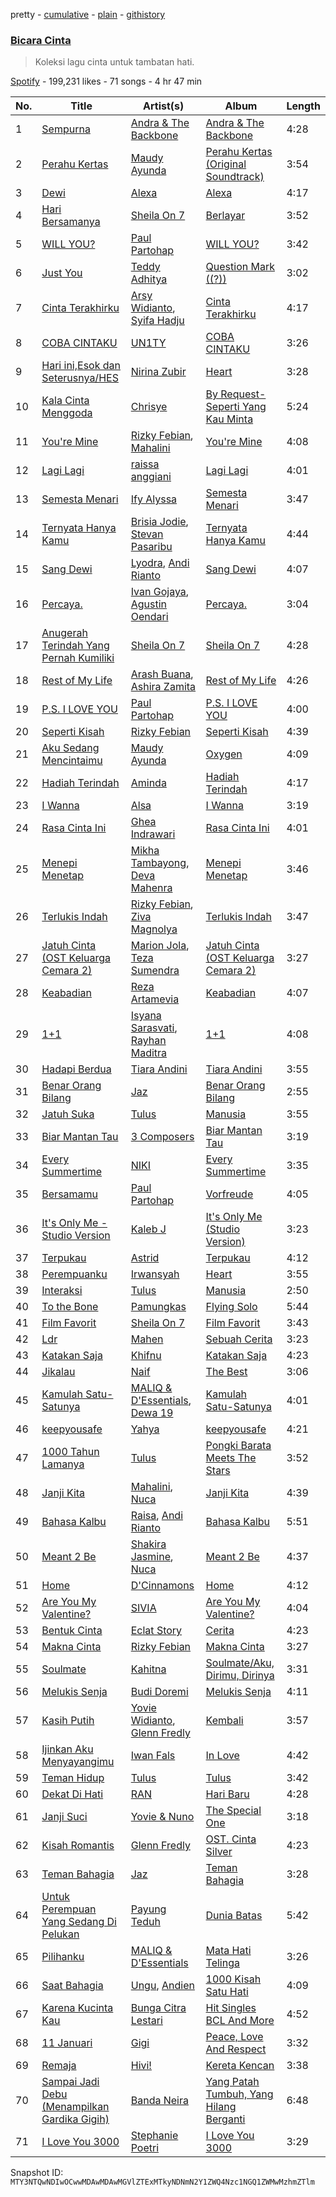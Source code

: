 pretty - [cumulative](/playlists/cumulative/37i9dQZF1DXcaNzm5VjkMg.md) - [plain](/playlists/plain/37i9dQZF1DXcaNzm5VjkMg) - [githistory](https://github.githistory.xyz/mackorone/spotify-playlist-archive/blob/main/playlists/plain/37i9dQZF1DXcaNzm5VjkMg)

### [Bicara Cinta](https://open.spotify.com/playlist/37i9dQZF1DXcaNzm5VjkMg)

> Koleksi lagu cinta untuk tambatan hati.

[Spotify](https://open.spotify.com/user/spotify) - 199,231 likes - 71 songs - 4 hr 47 min

| No. | Title | Artist(s) | Album | Length |
|---|---|---|---|---|
| 1 | [Sempurna](https://open.spotify.com/track/2UgCs0i0rNHUH2jKE5NZHE) | [Andra & The Backbone](https://open.spotify.com/artist/4ucwey7FxkHXkLK7jSfevU) | [Andra & The Backbone](https://open.spotify.com/album/2puZQ79KT5q5RPae7khveD) | 4:28 |
| 2 | [Perahu Kertas](https://open.spotify.com/track/0eFl0s1v88DTqsXFJWFTmO) | [Maudy Ayunda](https://open.spotify.com/artist/17Wt0hzZb6fAEVfIHffQFB) | [Perahu Kertas \(Original Soundtrack\)](https://open.spotify.com/album/7KKKg80jCzCksVtgRc88r6) | 3:54 |
| 3 | [Dewi](https://open.spotify.com/track/3dPqT7eqD97dsN6kFUixk0) | [Alexa](https://open.spotify.com/artist/4uuAKtwipCmH2ZmVkUce0W) | [Alexa](https://open.spotify.com/album/570sRCpoqrYLlOmKVC8yog) | 4:17 |
| 4 | [Hari Bersamanya](https://open.spotify.com/track/1nfOP7xNHeFSPOlziXswJc) | [Sheila On 7](https://open.spotify.com/artist/6q87vizIEdEN4NvlR6mjfT) | [Berlayar](https://open.spotify.com/album/2yDNCNEbfaE2GnCSkY7yba) | 3:52 |
| 5 | [WILL YOU?](https://open.spotify.com/track/5VsvYVSiMIAhZ2O42qBxnS) | [Paul Partohap](https://open.spotify.com/artist/7JUNqSO2J7JcC76ShZ9DI9) | [WILL YOU?](https://open.spotify.com/album/16e8wwkPqs52FwNEyD0wV5) | 3:42 |
| 6 | [Just You](https://open.spotify.com/track/6L68DyIsn6SqEN9rStOXb9) | [Teddy Adhitya](https://open.spotify.com/artist/7dOswEYzOtTMECumrZ3NHY) | [Question Mark \(\(?\)\)](https://open.spotify.com/album/6VBu0XUEgmljCOxqJPbzWx) | 3:02 |
| 7 | [Cinta Terakhirku](https://open.spotify.com/track/5bLIFHq7N4yqz8LX3wwD4E) | [Arsy Widianto](https://open.spotify.com/artist/7j5PGC0BF48rRtcmgbVvOT), [Syifa Hadju](https://open.spotify.com/artist/0xchyM3xA3eEnjNUU2BZby) | [Cinta Terakhirku](https://open.spotify.com/album/4clmaWZDHoHzqw70ZhcW7W) | 4:17 |
| 8 | [COBA CINTAKU](https://open.spotify.com/track/4lehCx6bf5uarWHvhw9XGx) | [UN1TY](https://open.spotify.com/artist/6W2D6VJjmJwdtzoYZIhmSK) | [COBA CINTAKU](https://open.spotify.com/album/2ydSDu6C3zj9jT9ukPmxhp) | 3:26 |
| 9 | [Hari ini,Esok dan Seterusnya/HES](https://open.spotify.com/track/18BpGOOxfFPKrjbdG9HlPT) | [Nirina Zubir](https://open.spotify.com/artist/5dN7FWc0YwXTR24XAg2hZ3) | [Heart](https://open.spotify.com/album/0OyN4NEEkqb2E5iiXxvJv9) | 3:28 |
| 10 | [Kala Cinta Menggoda](https://open.spotify.com/track/1NmxBjg8ybFwQkiKVnRxws) | [Chrisye](https://open.spotify.com/artist/2NteKKMj3takKR3ABTd279) | [By Request\-Seperti Yang Kau Minta](https://open.spotify.com/album/1n3e2JeVY2SUPD6LIYV16S) | 5:24 |
| 11 | [You're Mine](https://open.spotify.com/track/6tl50DD3CKqCIClxLeUDO0) | [Rizky Febian](https://open.spotify.com/artist/28DdkLhrzQNizZ0ExQpyku), [Mahalini](https://open.spotify.com/artist/3wOsYKZM0zcKNasi3I7fP4) | [You're Mine](https://open.spotify.com/album/08mtNNpSh6R98NYDxlrWm8) | 4:08 |
| 12 | [Lagi Lagi](https://open.spotify.com/track/2kN0Lv2Bk0n1KuP9drjWxf) | [raissa anggiani](https://open.spotify.com/artist/11k3Y6uyixbyGfgPl8qZTZ) | [Lagi Lagi](https://open.spotify.com/album/1nj3yCHh1mXPJMTjrQ6ikN) | 4:01 |
| 13 | [Semesta Menari](https://open.spotify.com/track/1qAqQYo0FVzDfRwbNoO7tt) | [Ify Alyssa](https://open.spotify.com/artist/2Up8d4glQCL5t90Fq9aGp4) | [Semesta Menari](https://open.spotify.com/album/7JzheS1s0aPP88hlEY4gLh) | 3:47 |
| 14 | [Ternyata Hanya Kamu](https://open.spotify.com/track/1Cm9rVxlCWgGqB3Y3kmJCh) | [Brisia Jodie](https://open.spotify.com/artist/0GxxkBLH2uLa4b3URWudGb), [Stevan Pasaribu](https://open.spotify.com/artist/4sbcrENSiVe3Yn9ftToC4b) | [Ternyata Hanya Kamu](https://open.spotify.com/album/1H0CPGh2BWcQMJ2t8tbOgV) | 4:44 |
| 15 | [Sang Dewi](https://open.spotify.com/track/5fDCy4Hse30ZsjaTUGKVh5) | [Lyodra](https://open.spotify.com/artist/6Sv2jkzH9sWQjwghW5ArMG), [Andi Rianto](https://open.spotify.com/artist/4yRVdMqPrguKBFwZYpmke0) | [Sang Dewi](https://open.spotify.com/album/5JO7f6aqA0Tw1vfZuwLr0I) | 4:07 |
| 16 | [Percaya.](https://open.spotify.com/track/0lTMtrca6Bx8PS1UgldD1r) | [Ivan Gojaya](https://open.spotify.com/artist/7FCcRddXD2jm7nTIEX5S4W), [Agustin Oendari](https://open.spotify.com/artist/1AoG8XhI0jjfx4buab3qqI) | [Percaya.](https://open.spotify.com/album/2Q2TaokFQqWAyCTcp25t4z) | 3:04 |
| 17 | [Anugerah Terindah Yang Pernah Kumiliki](https://open.spotify.com/track/41OCQS2Mul3MluLUUsfadr) | [Sheila On 7](https://open.spotify.com/artist/6q87vizIEdEN4NvlR6mjfT) | [Sheila On 7](https://open.spotify.com/album/1hrJXgaVEGovpLl9dFdqz7) | 4:28 |
| 18 | [Rest of My Life](https://open.spotify.com/track/299xFG2FLCNNM6JVBTB2s7) | [Arash Buana](https://open.spotify.com/artist/3OFUmiZcD0AWtjOYFJVpwM), [Ashira Zamita](https://open.spotify.com/artist/7u6zt5ZVx1yiUWbCzCyD2l) | [Rest of My Life](https://open.spotify.com/album/1C0qOGb1Yo9r57b150NAXT) | 4:26 |
| 19 | [P.S\. I LOVE YOU](https://open.spotify.com/track/1w3azB0VuRFp79AduIwrIy) | [Paul Partohap](https://open.spotify.com/artist/7JUNqSO2J7JcC76ShZ9DI9) | [P.S\. I LOVE YOU](https://open.spotify.com/album/3AIGFmb0M86SOig1ghbxvq) | 4:00 |
| 20 | [Seperti Kisah](https://open.spotify.com/track/6m1HyCmA5jt4Uy0mrS757Y) | [Rizky Febian](https://open.spotify.com/artist/28DdkLhrzQNizZ0ExQpyku) | [Seperti Kisah](https://open.spotify.com/album/4UMZ39OkM8UHTaz6r2kNtg) | 4:39 |
| 21 | [Aku Sedang Mencintaimu](https://open.spotify.com/track/7k5OoqMYnHmQZuSbVn02JU) | [Maudy Ayunda](https://open.spotify.com/artist/17Wt0hzZb6fAEVfIHffQFB) | [Oxygen](https://open.spotify.com/album/79OlXi99SqRKLTrZXedCfq) | 4:09 |
| 22 | [Hadiah Terindah](https://open.spotify.com/track/7AlmGGpj0EjILrJaPq0YSn) | [Aminda](https://open.spotify.com/artist/43wimUBzWxzNqiebyt1sG4) | [Hadiah Terindah](https://open.spotify.com/album/1WdwYnhvnnVN4q7XZscRAu) | 4:17 |
| 23 | [I Wanna](https://open.spotify.com/track/40LxkGy1Ubg4GDRM9ThWfX) | [Alsa](https://open.spotify.com/artist/79ZuAKAPvlGaPMRXR8KwPU) | [I Wanna](https://open.spotify.com/album/05t8DqAXfJm99F4H7PzO65) | 3:19 |
| 24 | [Rasa Cinta Ini](https://open.spotify.com/track/14MjoIPXq5fzD842t0JoW7) | [Ghea Indrawari](https://open.spotify.com/artist/3qL7BzwJOXq3EzAio36aLX) | [Rasa Cinta Ini](https://open.spotify.com/album/61WF65JIOXqQiYelyDttH6) | 4:01 |
| 25 | [Menepi Menetap](https://open.spotify.com/track/2hGIQ9tovrpsJzEBR2QQwE) | [Mikha Tambayong](https://open.spotify.com/artist/39Q7seDI6P5tEMTTeHOyGG), [Deva Mahenra](https://open.spotify.com/artist/2R4MIJ7l2ZMXxhvXqzcC9J) | [Menepi Menetap](https://open.spotify.com/album/3zNCT8AVDWtkcmgbNxVhW3) | 3:46 |
| 26 | [Terlukis Indah](https://open.spotify.com/track/5S8TtEVuFPY9XEjg2hNWHa) | [Rizky Febian](https://open.spotify.com/artist/28DdkLhrzQNizZ0ExQpyku), [Ziva Magnolya](https://open.spotify.com/artist/2wZWkw5jo8P4NVonVanxYd) | [Terlukis Indah](https://open.spotify.com/album/5Qk3VFJJ4CKS3zcBNp2YRs) | 3:47 |
| 27 | [Jatuh Cinta \(OST Keluarga Cemara 2\)](https://open.spotify.com/track/1bqkmiujAzPU2YOvCB3Mxj) | [Marion Jola](https://open.spotify.com/artist/5Bh3L78YDNSWljRR1JO5C5), [Teza Sumendra](https://open.spotify.com/artist/2fS9sWFJcWN8wVhYbCfdC7) | [Jatuh Cinta \(OST Keluarga Cemara 2\)](https://open.spotify.com/album/2ZCF3Bul4PckNko2bqSfRO) | 3:27 |
| 28 | [Keabadian](https://open.spotify.com/track/4fYaJrhUh3ca4SXcgmOtmn) | [Reza Artamevia](https://open.spotify.com/artist/6ZKqWNmLTzV5kMwIh3VeVF) | [Keabadian](https://open.spotify.com/album/0X3OW0qjBDc3I9I52w6cym) | 4:07 |
| 29 | [1+1](https://open.spotify.com/track/5faImH2zpFQUn30yWNsbi1) | [Isyana Sarasvati](https://open.spotify.com/artist/05CRzFTp7TouOXPuH6Tapu), [Rayhan Maditra](https://open.spotify.com/artist/2HYwIpyNXvSyC71IigLtgm) | [1+1](https://open.spotify.com/album/5JSl6xmvvbkANHFAoopYAG) | 4:08 |
| 30 | [Hadapi Berdua](https://open.spotify.com/track/0KdabnQtfZVBGqXX3eMEz3) | [Tiara Andini](https://open.spotify.com/artist/0kPb52ySN2k9P6wEZPTUzm) | [Tiara Andini](https://open.spotify.com/album/0jxUY7K5FdwJNl3SmnOZOl) | 3:55 |
| 31 | [Benar Orang Bilang](https://open.spotify.com/track/6vHOfjfzvqg5D4HrBe16iT) | [Jaz](https://open.spotify.com/artist/78ED3zmePoZzEzeBUg0evm) | [Benar Orang Bilang](https://open.spotify.com/album/2M1qUZ2YHHYgthMON0g7al) | 2:55 |
| 32 | [Jatuh Suka](https://open.spotify.com/track/6PqWdGIYq5xdLaa4zCZfRp) | [Tulus](https://open.spotify.com/artist/2iDVt6mFbtbDEZG5ax0dTi) | [Manusia](https://open.spotify.com/album/3R4IAF9ApqYeUQrv1ddyoR) | 3:55 |
| 33 | [Biar Mantan Tau](https://open.spotify.com/track/6E6OhmmXOkklCcbqq7XF88) | [3 Composers](https://open.spotify.com/artist/145zDAbvELoocgZ4bZrSXe) | [Biar Mantan Tau](https://open.spotify.com/album/4MX7M5najq0wZTRjcYe4aX) | 3:19 |
| 34 | [Every Summertime](https://open.spotify.com/track/68HocO7fx9z0MgDU0ZPHro) | [NIKI](https://open.spotify.com/artist/2kxP07DLgs4xlWz8YHlvfh) | [Every Summertime](https://open.spotify.com/album/2HPj0XZe9WduSsyKTQqgVa) | 3:35 |
| 35 | [Bersamamu](https://open.spotify.com/track/1FVZrAZ6kLrgnaRB9pzYMD) | [Paul Partohap](https://open.spotify.com/artist/7JUNqSO2J7JcC76ShZ9DI9) | [Vorfreude](https://open.spotify.com/album/754tHb1pF9v02tc8MQZRzU) | 4:05 |
| 36 | [It's Only Me \- Studio Version](https://open.spotify.com/track/2CoxJRIhTKvHyFIq9FcDO5) | [Kaleb J](https://open.spotify.com/artist/3sMsWkApnc6yPyMUsNHQlb) | [It's Only Me \(Studio Version\)](https://open.spotify.com/album/2BQkplVABAVVOzvZzRkBQ4) | 3:23 |
| 37 | [Terpukau](https://open.spotify.com/track/0irPA8LmsoQYkqE5I7v3aj) | [Astrid](https://open.spotify.com/artist/6GxmlugWFw4hmhUQ5uP93l) | [Terpukau](https://open.spotify.com/album/0SZMfhZNtHxdF7pYH1sirr) | 4:12 |
| 38 | [Perempuanku](https://open.spotify.com/track/7LPM7izo6bPUrvnI9EJ4em) | [Irwansyah](https://open.spotify.com/artist/6OZRp5SJfh9kZts1SyIMOa) | [Heart](https://open.spotify.com/album/0OyN4NEEkqb2E5iiXxvJv9) | 3:55 |
| 39 | [Interaksi](https://open.spotify.com/track/32Pdf9eyXDEMoClEJW6yYP) | [Tulus](https://open.spotify.com/artist/2iDVt6mFbtbDEZG5ax0dTi) | [Manusia](https://open.spotify.com/album/3R4IAF9ApqYeUQrv1ddyoR) | 2:50 |
| 40 | [To the Bone](https://open.spotify.com/track/3pCt2wRdBDa2kCisIdHWgF) | [Pamungkas](https://open.spotify.com/artist/7d86ERlvO5UG44j7Va0Y0C) | [Flying Solo](https://open.spotify.com/album/3QUGmEDo4oijL93sKzlsR4) | 5:44 |
| 41 | [Film Favorit](https://open.spotify.com/track/2BCYKFDWnZi9PMkZiemQh1) | [Sheila On 7](https://open.spotify.com/artist/6q87vizIEdEN4NvlR6mjfT) | [Film Favorit](https://open.spotify.com/album/2nXulMdqeETddh6KThsEjI) | 3:43 |
| 42 | [Ldr](https://open.spotify.com/track/5VW8Srfc9zInoLTXq8bXUK) | [Mahen](https://open.spotify.com/artist/5Ag6luL11YrL1Znq0xsVuh) | [Sebuah Cerita](https://open.spotify.com/album/2s1MfOgZZetupfPMptd49j) | 3:23 |
| 43 | [Katakan Saja](https://open.spotify.com/track/012WiZSgTedjCImYNyA1bF) | [Khifnu](https://open.spotify.com/artist/7eKNo6fozgNsKThGC40ol7) | [Katakan Saja](https://open.spotify.com/album/5bCGmjVjL7LfS6el6O0Nwp) | 4:23 |
| 44 | [Jikalau](https://open.spotify.com/track/4fBFN8NLLIbvw6JzaiD2hp) | [Naif](https://open.spotify.com/artist/57A85GCAJn0reNAez6Hswt) | [The Best](https://open.spotify.com/album/2kFxReqreHFoL6kvgXUAGE) | 3:06 |
| 45 | [Kamulah Satu\-Satunya](https://open.spotify.com/track/7qd2gICEYvgNJvYFWmDzA1) | [MALIQ & D'Essentials](https://open.spotify.com/artist/18PmEN8ZiHBQlDpxrgR2xs), [Dewa 19](https://open.spotify.com/artist/48bKH1ugFBhERC1rdojP9d) | [Kamulah Satu\-Satunya](https://open.spotify.com/album/5yG5winkGz0uJNUofbpaiH) | 4:01 |
| 46 | [keepyousafe](https://open.spotify.com/track/3Sbova9DAY3pc9GTAACT4b) | [Yahya](https://open.spotify.com/artist/2x49HGCVPqbRxecj0PZq2R) | [keepyousafe](https://open.spotify.com/album/1ay9XEArx0arC0VBJ5hUn9) | 4:21 |
| 47 | [1000 Tahun Lamanya](https://open.spotify.com/track/2x9UGhofPBZdeam4uZCUID) | [Tulus](https://open.spotify.com/artist/2iDVt6mFbtbDEZG5ax0dTi) | [Pongki Barata Meets The Stars](https://open.spotify.com/album/38D2z2TJ00G6qViXbvslpy) | 3:52 |
| 48 | [Janji Kita](https://open.spotify.com/track/0GDxF5uQIqaKhc7qTDlqXZ) | [Mahalini](https://open.spotify.com/artist/3wOsYKZM0zcKNasi3I7fP4), [Nuca](https://open.spotify.com/artist/5x3nSujruZLuB6xBicI6Ai) | [Janji Kita](https://open.spotify.com/album/2XQoSX8gA4iBkgbF0GHkuD) | 4:39 |
| 49 | [Bahasa Kalbu](https://open.spotify.com/track/7c98gah3Qah9o76kgkzfrV) | [Raisa](https://open.spotify.com/artist/5OZXWMwDhlYBRvoOfcX0sk), [Andi Rianto](https://open.spotify.com/artist/4yRVdMqPrguKBFwZYpmke0) | [Bahasa Kalbu](https://open.spotify.com/album/4rwf3B24qEi1QgQLz9R1nh) | 5:51 |
| 50 | [Meant 2 Be](https://open.spotify.com/track/35xF6iKiyjohKJgg7dntw4) | [Shakira Jasmine](https://open.spotify.com/artist/18nKUAfNnowoqfqDhwI3X3), [Nuca](https://open.spotify.com/artist/5x3nSujruZLuB6xBicI6Ai) | [Meant 2 Be](https://open.spotify.com/album/0KORzAxKyh3MKupM2ArZtd) | 4:37 |
| 51 | [Home](https://open.spotify.com/track/1P9QCD6hXnJeu4y4psiqVS) | [D'Cinnamons](https://open.spotify.com/artist/7mW0FqPhqBN7ixFImDMEYA) | [Home](https://open.spotify.com/album/4SaQ2MRmyFhNJMMzvRjIdu) | 4:12 |
| 52 | [Are You My Valentine?](https://open.spotify.com/track/6Z3vBLF6uUfjUCNmgPcuwr) | [SIVIA](https://open.spotify.com/artist/21PaJ7FN5NCb7BNVA3KTuy) | [Are You My Valentine?](https://open.spotify.com/album/6hnIKTqfvJ2mkmemiaiDnF) | 4:04 |
| 53 | [Bentuk Cinta](https://open.spotify.com/track/4J12uL4aNKzRco173fPyYQ) | [Eclat Story](https://open.spotify.com/artist/77hI181qpBHYyQItXWNwom) | [Cerita](https://open.spotify.com/album/4vaUET4fqubUUtx1TuOfjF) | 4:23 |
| 54 | [Makna Cinta](https://open.spotify.com/track/3yDaw1mQrhDSAOCZTF01KD) | [Rizky Febian](https://open.spotify.com/artist/28DdkLhrzQNizZ0ExQpyku) | [Makna Cinta](https://open.spotify.com/album/0jLmF8JGlWOHgs7zLUR6Cg) | 3:27 |
| 55 | [Soulmate](https://open.spotify.com/track/2y3qRsc49ZmSatwK1SVLFi) | [Kahitna](https://open.spotify.com/artist/2WhoMc7XqIzVXWbQqSoqe7) | [Soulmate/Aku, Dirimu, Dirinya](https://open.spotify.com/album/3aJZNOA9p0PWDxmtNyIqXJ) | 3:31 |
| 56 | [Melukis Senja](https://open.spotify.com/track/0ZEYRVISCaqz5yamWZWzaA) | [Budi Doremi](https://open.spotify.com/artist/6Ifk2cbxyVzT41jLexYCas) | [Melukis Senja](https://open.spotify.com/album/0jLBLt7jIjOz5n3jDiL2zn) | 4:11 |
| 57 | [Kasih Putih](https://open.spotify.com/track/3Qiv7UhkqYeBExD6gZ1m3k) | [Yovie Widianto](https://open.spotify.com/artist/7Ln5yumFjHCkeZ8bAzHUcp), [Glenn Fredly](https://open.spotify.com/artist/4rUYk0fV0Z4pOtwVbEAyK9) | [Kembali](https://open.spotify.com/album/7c9NuorRkB2t9ioSaRucBx) | 3:57 |
| 58 | [Ijinkan Aku Menyayangimu](https://open.spotify.com/track/108AjsNJYPMrZWecK7xNkF) | [Iwan Fals](https://open.spotify.com/artist/7LkkXDrBNVODZKIJlWGwbX) | [In Love](https://open.spotify.com/album/0jBvMGOZkpYyBQHz6y246o) | 4:42 |
| 59 | [Teman Hidup](https://open.spotify.com/track/1U1qumuS2O5Qttw8G7UXOZ) | [Tulus](https://open.spotify.com/artist/2iDVt6mFbtbDEZG5ax0dTi) | [Tulus](https://open.spotify.com/album/2dnIPDYfh7enZ6JqI9COsk) | 3:42 |
| 60 | [Dekat Di Hati](https://open.spotify.com/track/0owU9W5gPsJEcwAmMjzomy) | [RAN](https://open.spotify.com/artist/5DSVjHy2YWufmRUHBM3PLX) | [Hari Baru](https://open.spotify.com/album/7xnqhnEdGGRmEQ6oGDudkr) | 4:28 |
| 61 | [Janji Suci](https://open.spotify.com/track/6eekwSXpB57v26oEzcAhcf) | [Yovie & Nuno](https://open.spotify.com/artist/3DHOtJqv0Bw65ENlK4FiSF) | [The Special One](https://open.spotify.com/album/7aSV0bzRGqWW3bETcc6oSp) | 3:18 |
| 62 | [Kisah Romantis](https://open.spotify.com/track/37Esp6rBYhZa8pxJs5xzIV) | [Glenn Fredly](https://open.spotify.com/artist/4rUYk0fV0Z4pOtwVbEAyK9) | [OST\. Cinta Silver](https://open.spotify.com/album/5qPDSS9JkOf6As1DqdhKpF) | 4:23 |
| 63 | [Teman Bahagia](https://open.spotify.com/track/0KeK6xqEcTT1VWhHf5iw2d) | [Jaz](https://open.spotify.com/artist/78ED3zmePoZzEzeBUg0evm) | [Teman Bahagia](https://open.spotify.com/album/4BqJFRg9Id95pDcb8ml84b) | 3:28 |
| 64 | [Untuk Perempuan Yang Sedang Di Pelukan](https://open.spotify.com/track/0urpBLpcm6DOGzs86rcKd8) | [Payung Teduh](https://open.spotify.com/artist/2Ooa3TrmlskyBftzenv6xQ) | [Dunia Batas](https://open.spotify.com/album/26FxxaKDiIGxEm549dRtaZ) | 5:42 |
| 65 | [Pilihanku](https://open.spotify.com/track/3puYuuZ7lmlTjIgXBOT01k) | [MALIQ & D'Essentials](https://open.spotify.com/artist/18PmEN8ZiHBQlDpxrgR2xs) | [Mata Hati Telinga](https://open.spotify.com/album/1DynZXJq0QLlWT4LYLBDxC) | 3:26 |
| 66 | [Saat Bahagia](https://open.spotify.com/track/11HoyxwXVwWq6lj2Rv37CH) | [Ungu](https://open.spotify.com/artist/4HHdjvdn30koo54zQ6QeF5), [Andien](https://open.spotify.com/artist/75FhU39jo2xmyiObiDGXAo) | [1000 Kisah Satu Hati](https://open.spotify.com/album/7b0PfthjmXQJ0rRX3mYQrA) | 4:09 |
| 67 | [Karena Kucinta Kau](https://open.spotify.com/track/3OO0GMQomNOnhFli960HDz) | [Bunga Citra Lestari](https://open.spotify.com/artist/30qVSJGhPhrZLKG0H9DMA9) | [Hit Singles BCL And More](https://open.spotify.com/album/14gSWi2SS7idDqRhGYuv3j) | 4:52 |
| 68 | [11 Januari](https://open.spotify.com/track/2Ev8mNT9YHaUIELEKKf4ld) | [Gigi](https://open.spotify.com/artist/2Gp3RWqEXPEV38Oqv5ZiNf) | [Peace, Love And Respect](https://open.spotify.com/album/7DbA8XMgdsnigdg5cfFD1I) | 3:32 |
| 69 | [Remaja](https://open.spotify.com/track/3O9OibrJm0vSYxZjz3Pooe) | [Hivi!](https://open.spotify.com/artist/4ubEZ6sMsrrbQChueyouCC) | [Kereta Kencan](https://open.spotify.com/album/4X40KZmA4LE4beNaNrQuNw) | 3:38 |
| 70 | [Sampai Jadi Debu \(Menampilkan Gardika Gigih\)](https://open.spotify.com/track/0ROj512WvJ1eqeELd7MEdJ) | [Banda Neira](https://open.spotify.com/artist/3f49JTIdjQTVVx2Y6ifVLc) | [Yang Patah Tumbuh, Yang Hilang Berganti](https://open.spotify.com/album/1e1NmOduCFHp1z29cSzyMa) | 6:48 |
| 71 | [I Love You 3000](https://open.spotify.com/track/3znQ9i61vfe2E7URHlOiyc) | [Stephanie Poetri](https://open.spotify.com/artist/0HS00NN7MAfF59aJnfcxSO) | [I Love You 3000](https://open.spotify.com/album/0vaFqzSwOjHv4QhK6BizL5) | 3:29 |

Snapshot ID: `MTY3NTQwNDIwOCwwMDAwMDAwMGVlZTExMTkyNDNmN2Y1ZWQ4Nzc1NGQ1ZWMwMzhmZTlm`
